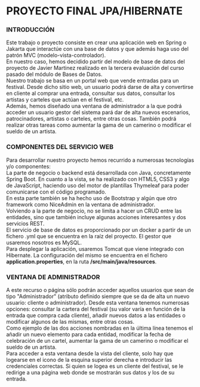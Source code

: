 # PROYECTO FINAL JPA/HIBERNATE

### INTRODUCCIÓN

Este trabajo o proyecto consiste en crear una aplicación web en Spring o Jakarta que interactúe con una base de datos
y que además haga uso del patrón MVC (modelo-vista-controlador).  
En nuestro caso, hemos decidido partir del modelo de base de datos del proyecto de Javier Martinez realizado en la tercera evaluación del curso pasado
del módulo de Bases de Datos.  
Nuestro trabajo se basa en un portal web que vende entradas para un festival. Desde dicho sitio web, un usuario podrá darse de alta y convertirse en cliente al comprar una entrada,
consultar sus datos, consultar los artistas y carteles que actúan en el festival, etc.  
Además, hemos diseñado una ventana de administrador a la que podrá acceder un usuario gestor del sistema pará dar de alta nuevos escenarios, patrocinadores, artistas o carteles, entre otras cosas.
También podrá realizar otras tareas como aumentar la gama de un camerino o modificar el sueldo de un artista.


### COMPONENTES DEL SERVICIO WEB

Para desarrollar nuestro proyecto hemos recurrido a numerosas tecnologías y/o componentes:  
La parte de negocio o backend está desarrollada con Java, concretamente Spring Boot. En cuanto a la vista, se ha realizado con HTML5, CSS3 y algo de JavaScript,
haciendo uso del motor de plantillas Thymeleaf para poder comunicarse con el código programado.  
En esta parte también se ha hecho uso de Bootstrap y algún que otro framework como NiceAdmin en la ventana de administrador.  
Volviendo a la parte de negocio, no se limita a hacer un CRUD entre las entidades, sino que también incluye algunas acciones interesantes 
y dos servicios REST.  
El servicio de base de datos es proporcionado por un docker a partir de un fichero .yml que se encuentra en la raíz del proyecto. El gestor que usaremos nosotros es MySQL.  
Para desplegar la aplicación, usaremos Tomcat que viene integrado con Hibernate. La configuración del mismo se encuentra en el fichero **application.properties**, en la ruta **/src/main/java/resources**. 


### VENTANA DE ADMINISTRADOR

A este recurso o página sólo podrán acceder aquellos usuarios que sean de tipo "Administrador" (atributo definido siempre que se da de alta un nuevo usuario: cliente o administrador).
Desde esta ventana tenemos numerosas opciones: consultar la cartera del festival (su valor varía en función de la entrada que compra cada cliente), añadir nuevos datos a las entidades o modificar algunos de las mismas, entre otras cosas.  
Como ejemplo de las dos acciones nombradas en la última línea tenemos el añadir un nuevo elemento para cada entidad, modificar la fecha de celebración de un cartel, aumentar la gama de un camerino o modificar el sueldo de un artista.  
Para acceder a esta ventana desde la vista del cliente, solo hay que logearse en el icono de la esquina superior derecha e introducir las credenciales correctas. Si quien se logea es un cliente del festival, se le redirige a una página web 
donde se mostrarán sus datos y los de su entrada.   